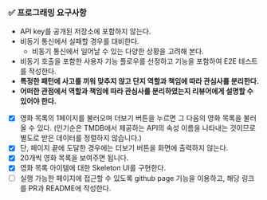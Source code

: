 ### ✅ 프로그래밍 요구사항

- API key를 공개된 저장소에 포함하지 않는다.
- 비동기 통신에서 실패할 경우를 대비한다.
  - 비동기 통신에서 일어날 수 있는 다양한 상황을 고려해 본다.
- 비동기 호출을 포함한 사용자 기능 플로우를 선정하고 기능을 포함하여 E2E 테스트를 작성한다.
- **특정한 패턴에 사고를 끼워 맞추지 않고 단지 역할과 책임에 따라 관심사를 분리한다.**
- **어떠한 관점에서 역할과 책임에 따라 관심사를 분리하였는지 리뷰어에게 설명할 수 있어야 한다.**

- [x] 영화 목록의 1페이지를 불러오며 더보기 버튼을 누르면 그 다음의 영화 목록을 불러 올 수 있다. (인기순은 TMDB에서 제공하는 API의 속성 이름을 나타내는 것이므로 별도로 받은 데이터를 정렬하지 않습니다.)
- [x] 단, 페이지 끝에 도달한 경우에는 더보기 버튼을 화면에 출력하지 않는다.
- [x] 20개씩 영화 목록을 보여주면 됩니다.
- [x] 영화 목록 아이템에 대한 Skeleton UI를 구현한다.
- [ ] 실행 가능한 페이지에 접근할 수 있도록 github page 기능을 이용하고, 해당 링크를 PR과 README에 작성한다.
